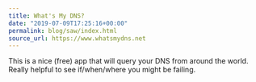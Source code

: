 ```yaml
---
title: What's My DNS?
date: "2019-07-09T17:25:16+00:00"
permalink: blog/saw/index.html
source_url: https://www.whatsmydns.net
---
```


This is a nice (free) app that will query your DNS from around the world. Really helpful to see if/when/where you might be failing.

